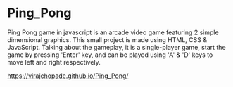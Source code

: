 # Ping_Pong
Ping Pong game in javascript is an arcade video game featuring 2 simple dimensional graphics. This small project is made using HTML, CSS & JavaScript. Talking about the gameplay, it is a single-player game, start the game by pressing 'Enter' key, and can be played using 'A' & 'D' keys to move left and right respectively.

https://virajchopade.github.io/Ping_Pong/
